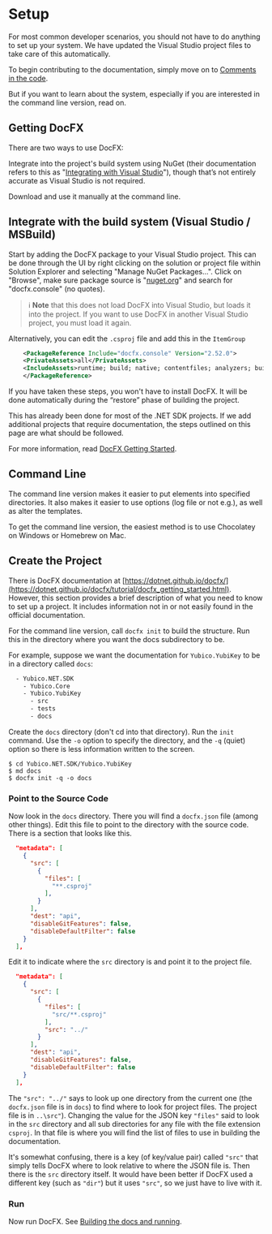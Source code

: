 ﻿<!-- Copyright 2025 Yubico AB

Licensed under the Apache License, Version 2.0 (the "License");
you may not use this file except in compliance with the License.
You may obtain a copy of the License at

    http://www.apache.org/licenses/LICENSE-2.0

Unless required by applicable law or agreed to in writing, software
distributed under the License is distributed on an "AS IS" BASIS,
WITHOUT WARRANTIES OR CONDITIONS OF ANY KIND, either express or implied.
See the License for the specific language governing permissions and
limitations under the License. -->

# Setup

For most common developer scenarios, you should not have to do anything to set up your system. We
have updated the Visual Studio project files to take care of this automatically.

To begin contributing to the documentation, simply move on to [Comments in the code](./comments-in-code.md).

But if you want to learn about the system, especially if you are interested in the command line
version, read on.

## Getting DocFX

There are two ways to use DocFX:

Integrate into the project's build system using NuGet (their documentation refers to this as
"[Integrating with Visual Studio](https://dotnet.github.io/docfx/tutorial/docfx_getting_started.html#3-use-docfx-integrated-with-visual-studio)"),
though that’s not entirely accurate as Visual Studio is not required.

Download and use it manually at the command line.

## Integrate with the build system (Visual Studio / MSBuild)

Start by adding the DocFX package to your Visual Studio project. This can be done through the UI by
right clicking on the solution or project file within Solution Explorer and selecting "Manage NuGet
Packages...". Click on "Browse", make sure package source is "[nuget.org](https://www.nuget.org/)"
and search for "docfx.console" (no quotes).

> ℹ️ **Note** that this does not load DocFX into Visual Studio, but loads it into the project. If you
> want to use DocFX in another Visual Studio project, you must load it again.

Alternatively, you can edit the `.csproj` file and add this in the `ItemGroup`

```xml
    <PackageReference Include="docfx.console" Version="2.52.0">
    <PrivateAssets>all</PrivateAssets>
    <IncludeAssets>runtime; build; native; contentfiles; analyzers; buildtransitive</IncludeAssets>
    </PackageReference>
```

If you have taken these steps, you won't have to install DocFX. It will be done automatically during
the “restore” phase of building the project.

This has already been done for most of the .NET SDK projects. If we add additional projects that
require documentation, the steps outlined on this page are what should be followed.

For more information, read [DocFX Getting Started](https://dotnet.github.io/docfx/tutorial/docfx_getting_started.html).

## Command Line

The command line version makes it easier to put elements into specified directories. It also makes
it easier to use options (log file or not e.g.), as well as alter the templates.

To get the command line version, the easiest method is to use Chocolatey on Windows or Homebrew on Mac.

## Create the Project

There is DocFX documentation
at [https://dotnet.github.io/docfx/](https://dotnet.github.io/docfx/tutorial/docfx_getting_started.html).
However, this section provides a brief description of what you need to know to set up a project. It
includes information not in or not easily found in the official documentation.

For the command line version, call `docfx init` to build the structure. Run this in the directory
where you want the docs subdirectory to be.

For example, suppose we want the documentation for `Yubico.YubiKey` to be in a directory called `docs`:

```txt
  - Yubico.NET.SDK
    - Yubico.Core
    - Yubico.YubiKey
      - src
      - tests
      - docs
```

Create the `docs` directory (don't cd into that directory). Run the `init` command. Use the `-o`
option to specify the directory, and the `-q` (quiet) option so there is less information written
to the screen.

```shell
$ cd Yubico.NET.SDK/Yubico.YubiKey
$ md docs
$ docfx init -q -o docs
```

### Point to the Source Code

Now look in the `docs` directory. There you will find a `docfx.json` file (among other things). Edit
this file to point to the directory with the source code. There is a section that looks like this.

```json
  "metadata": [
    {
      "src": [
        {
          "files": [
            "**.csproj"
          ],
        }
      ],
      "dest": "api",
      "disableGitFeatures": false,
      "disableDefaultFilter": false
    }
  ],
```

Edit it to indicate where the `src` directory is and point it to the project file.

```json
  "metadata": [
    {
      "src": [
        {
          "files": [
            "src/**.csproj"
          ],
          "src": "../"
        }
      ],
      "dest": "api",
      "disableGitFeatures": false,
      "disableDefaultFilter": false
    }
  ],
```

The `"src": "../"` says to look up one directory from the current one (the `docfx.json` file is in
`docs`) to find where to look for project files. The project file is in `..\src"`). Changing the
value for the JSON key `"files"` said to look in the `src` directory and all sub directories for any
file with the file extension `csproj`. In that file is where you will find the list of files to use
in building the documentation.

It's somewhat confusing, there is a key (of key/value pair) called `"src"` that simply tells DocFX
where to look relative to where the JSON file is. Then there is the `src` directory itself. It would
have been better if DocFX used a different key (such as `"dir"`) but it uses `"src"`, so we just
have to live with it.

### Run

Now run DocFX. See [Building the docs and running](./building-docs-and-running.md).
